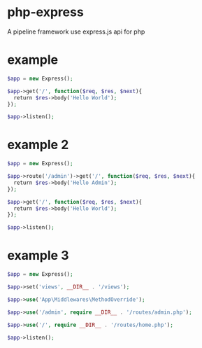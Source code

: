 # php-express
A pipeline framework use express.js api for php

# example

```php
$app = new Express();

$app->get('/', function($req, $res, $next){
  return $res->body('Hello World');
});

$app->listen();
```

# example 2

```php
$app = new Express();

$app->route('/admin')->get('/', function($req, $res, $next){
  return $res->body('Hello Admin');
});

$app->get('/', function($req, $res, $next){
  return $res->body('Hello World');
});

$app->listen();
```

# example 3

```php
$app = new Express();

$app->set('views', __DIR__ . '/views');

$app->use('App\Middlewares\MethodOverride');

$app->use('/admin', require __DIR__ . '/routes/admin.php');

$app->use('/', require __DIR__ . '/routes/home.php');

$app->listen();
```
